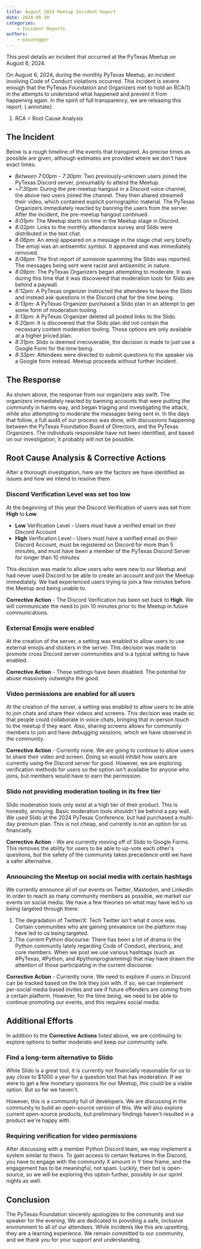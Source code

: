 ```yaml
---
title: August 2024 Meetup Incident Report
date: 2024-08-30
categories: 
    - Incident Reports
authors:
    - masonegger
---
```


This post details an incident that occurred at the PyTexas Meetup on August 6, 2024.

<!-- more -->

On August 6, 2024, during the monthly PyTexas Meetup, an incident involving Code 
of Conduct violations occurred. This incident is severe enough that the PyTexas 
Foundation and Organizers met to hold an RCA(1) in the attempts to understand what 
happened and prevent it from happening again. In the spirit of full transparency, 
we are releasing this report.
{.annotate}

1. RCA = Root Cause Analysis

## The Incident
Below is a rough timeline of the events that transpired. As precise times as possible
are given, although estimates are provided where we don't have exact times. 

* *Between 7:00pm - 7:30pm*: Two previously-unknown users joined the PyTexas
    Discord server, presumably to attend the Meetup.
* *~7:30pm*: During the pre-meetup hangout in a Discord voice channel,
    the above two users joined the channel. They then shared streamed their video,
    which contained explicit pornographic material. The PyTexas Organizers immediately 
    reacted by banning the users from the server. After the incident, the pre-meetup
    hangout continued.
* *8:01pm*: The Meetup starts on time in the Meetup stage in Discord.
* *8:02pm*: Links to the monthly attendance survey and Slido were
    distributed in the text chat.
* *8:06pm*: An emoji appeared on a message in the stage chat very
    briefly. The emoji was an antisemitic symbol. It appeared and was immediately 
    removed.
* *8:08pm*: The first report of someone spamming the Slido was reported.
    The messages being sent were racist and antisemitic in nature. 
* *8:09pm*: The PyTexas Organizers began attempting to moderate. It was during
    this time that it was discovered that moderation tools for Slido are behind 
    a paywall.
* *8:12pm*: A PyTexas organizer instructed the attendees to leave the Slido and
    instead ask questions in the Discord chat for the time being.
* *8:13pm*: A PyTexas Organizer purchased a Slido plan in an attempt to get some
    form of moderation tooling.
* *8:13pm*: A PyTexas Organizer deleted all posted links to the Slido.
* *8:20pm*: It is discovered that the Slido plan did not contain the necessary 
    content moderation tooling. Those options are only available at a higher priced
    plan.
* *8:31pm*: Slido is deemed irrecoverable, the decision is made to just use a
    Google Form for the time being.
* *8:33pm*: Attendees were directed to submit questions to the speaker via a Google
    form instead. Meetup proceeds without further incident.

## The Response

As shown above, the response from our organizers was swift. The organizers 
immediately reacted by banning accounts that were putting the community in harms
way, and began triaging and investigating the attack, while also attempting to 
moderate the messages being sent in. In the days that follow, a full audit of our
process was done, with discussions happening between the PyTexas Foundation Board
of Directors, and the PyTexas Organizers. The individuals responsible have not
been identified, and based on our investigation, it probably will not be possible.

## Root Cause Analysis & Corrective Actions

After a thorough investigation, here are the factors we have identified as issues
and how we intend to resolve them

### Discord Verification Level was set too low
At the beginning of this year the Discord Verification of users was set from **High** to **Low**. 

* **Low** Verification Level - Users must have a verified email on their
Discord Account
* **High** Verification Level - Users must have a verified email on their
Discord Account, must be registered on Discord for more than 5 minutes,
and must have been a member of the PyTexas Discord Server for longer than
10 minutes

This decision was made to allow users who were new to our Meetup and had never 
used Discord to be able to create an account and join the Meetup immediately. 
We had experienced users trying to join a few minutes before the Meetup and being 
unable to.

**Corrective Action** - The Discord Verification has been set back to **High**.
We will communicate the need to join 10 minutes prior to the Meetup in future
communications.

### External Emojis were enabled
At the creation of the server, a setting was enabled to allow users to use external 
emojis and stickers in the server. This decision was made to promote cross Discord 
server communities and is a typical setting to have enabled.

**Corrective Action** - These settings have been disabled. The potential for 
abuse massively outweighs the good.

### Video permissions are enabled for all users
At the creation of the server, a setting was enabled to allow users to be able 
to join chats and share their videos and screens. This decision was made so that 
people could collaborate in voice chats, bringing that in-person touch to the 
meetup if they want. Also, sharing screens allows for community members to join 
and have debugging sessions, which we have observed in the community.

**Corrective Action** - Currently none. We are going to continue to allow users 
to share their video and screen. Doing so would inhibit how users are currently 
using the Discord server for good. However, we are exploring verification methods 
for users so the option isn't available for anyone who joins, but members would 
have to earn the permission.

### Slido not providing moderation tooling in its free tier
Slido moderation tools only exist at a high tier of their product. This is honestly,
annoying. Basic moderation tools shouldn't be behind a pay wall. We used Slido 
at the 2024 PyTexas Conference, but had purchased a multi-day premium plan. 
This is not cheap, and currently is not an option for us financially.

**Corrective Action** - We are currently moving off of Slido to Google Forms.
This removes the ability for users to be able to up-vote each other's questions,
but the safety of the community takes precedence until we have a safer alternative.

### Announcing the Meetup on social media with certain hashtags
We currently announce all of our events on Twitter, Mastodon, and LinkedIn
In order to reach as many community members as possible, we market our events
on social media. We have a few theories on what may have led to us being targeted
through there:

1. The degradation of Twitter/X: Tech Twitter isn't what it once was. 
   Certain communities who are gaining prevalence on the platform may have
   led to us being targeted. 
2. The current Python discourse: There has been a lot of drama in the Python
    community lately regarding Code of Conduct, elections, and core members. 
    When we post we use various hashtags (such as #PyTexas, #Python, and
    #pythonprogramming) that may have drawn the attention of those participating
    in the current discourse.

**Corrective Action** - Currently none. We need to explore if users in Discord
can be tracked based on the link they join with. If so, we can implement per-social
media based invites and see if future offenders are coming from a certain platform.
However, for the time being, we need to be able to continue promoting our events, 
and this requires social media.

## Additional Efforts

In addition to the **Corrective Actions** listed above, we are continuing to explore
options to better moderate and keep our community safe.

### Find a long-term alternative to Slido
While Slido is a great tool, it is currently not financially reasonable for us to
pay close to $1000 a year for a question tool that has moderation. If we were to 
get a few monetary sponsors for our Meetup, this could be a viable option. But
so far we haven't. 

However, this is a community full of developers. We are discussing in the community
to build an open-source version of this. We will also explore current open-source
products, but preliminary findings haven't resulted in a product we're happy with.

### Requiring verification for video permissions

After discussing with a member Python Discord team, we may implement a system
similar to theirs. To gain access to certain features in the Discord, you have
to engage with the community X amount in Y time frame, and the engagement has
to be meaningful, not spam. Luckily, their bot is open-source, so we will be 
exploring this option further, possibly in our sprint nights as well.

## Conclusion

The PyTexas Foundation sincerely apologizes to the community and our speaker for
the evening. We are dedicated to providing a safe, inclusive environment to all
of our attendees. While incidents like this are upsetting, they are a learning 
experience. We remain committed to our community, and we thank you for your support
and understanding.